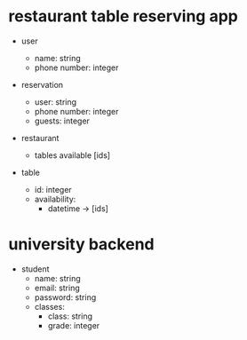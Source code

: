 # restaurant table reserving app

- user
  - name: string
  - phone number: integer

- reservation
  - user: string
  - phone number: integer
  - guests: integer

- restaurant
  - tables available [ids]

- table
  - id: integer
  - availability:
    - datetime -> [ids]

# university backend

- student
  - name: string
  - email: string
  - password: string
  - classes:
    - class: string
    - grade: integer
